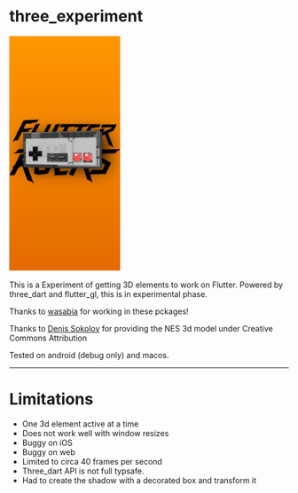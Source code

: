 # three_experiment



<img src="art/screenshot.jpg" width="200" />

This is a Experiment of getting 3D elements to work on Flutter. Powered by three_dart and
flutter_gl, this is in experimental phase.

Thanks to [wasabia](https://github.com/wasabia) for working in these pckages!

Thanks to [Denis Sokolov](https://sketchfab.com/donnichols) for providing the NES 3d model under
Creative Commons Attribution

Tested on android (debug only) and macos.



---- 

# Limitations

- One 3d element active at a time
- Does not work well with window resizes
- Buggy on iOS
- Buggy on web
- Limited to circa 40 frames per second
- Three_dart API is not full typsafe. 
- Had to create the shadow with a decorated box and transform it
